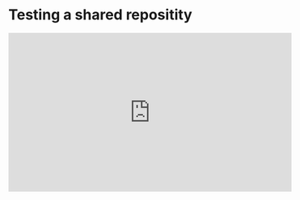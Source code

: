 <h1>Testing a shared repositity</h1> 


<iframe width="560" height="315" src="https://www.youtube.com/embed/ZMoyRo5O2To" title="YouTube video player" frameborder="0" allow="accelerometer; autoplay; clipboard-write; encrypted-media; gyroscope; picture-in-picture; web-share" allowfullscreen></iframe>